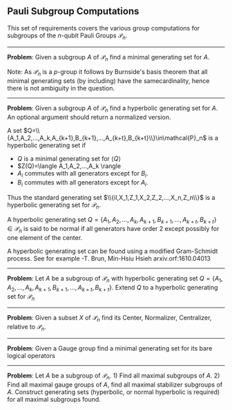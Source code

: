 ## Pauli Subgroup Computations

This set of requirements covers the various group computations for subgroups of the $n$-qubit Pauli Groups $\mathcal{P}_n$.

---

**Problem**: Given a subgroup $A$ of $\mathcal{P}_n$ find a minimal generating set for $A$. 

Note: As $\mathcal{P}_n$ is a $p$-group it follows by Burnside's basis theorem that all minimal
generating sets (by including) have the samecardinality, hence there is not ambiguity in the question.

---

**Problem**: Given a subgroup $A$ of $\mathcal{P}_n$ find a hyperbolic generating set for $A$. 
An optional argument should return a normalized version.

A set $Q=\\{A_1,A_2,...,A_k,A_{k+1},B_{k+1},...,A_{k+t},B_{k+t}\\}\in\mathcal{P}_n$ is a hyperbolic generating
set if 
- $Q$ is a minimal generating set for $\langle Q\rangle$
- $Z(Q)=\langle A_1,A_2,...,A_k \rangle
- $A_i$ commutes with all generators except for $B_i$.
- $B_i$ commutes with all generators except for $A_i$.

Thus the standard generating set $\\{iI,X_1,Z_1,X_2,Z_2,...,X_n,Z_n\\}$ is a hyperbolic generating set for
$\mathcal{P}_n$.

A hyperbolic generating set $Q=\{A_1,A_2,...,A_k,A_{k+1},B_{k+1},...,A_{k+t},B_{k+t}\}\in\mathcal{P}_n$ 
is said to be normal if all generators have order $2$ except possibly for one element of the center.

A hyperbolic generating set can be found using a modified Gram-Schmidt process.  See for example 
-T. Brun, Min-Hsiu Hsieh arxiv.orf:1610.04013

---

**Problem**: Let $A$ be a subgroup of $\mathcal{P}_n$ with hyperbolic generating set 
$Q=\{A_1,A_2,...,A_k,A_{k+1},B_{k+1},...,A_{k+t},B_{k+t}\}$. Extend $Q$ to a hyperbolic generating set
for $\mathcal{P}_n$ 

---

**Problem**: Given a subset $X$ of $\mathcal{P}_n$ find its Center, Normalizer, Centralizer, relative to $\mathcal{P}_n$.

---

**Problem**: Given a Gauge group find a minimal generating set for its bare logical operators

---

**Problem**: Let $A$ be a subgroup of $\mathcal{P}_n$. 1) Find all maximal subgroups of $A$. 2) Find all maximal gauge groups of $A$, find all maximal stabilizer subgroups of $A$. Construct generating sets (hyperbolic, or normal hyperbolic is required) for all maximal subgroups found.



